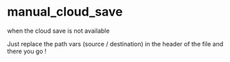 # manual_cloud_save
when the cloud save is not available

Just replace the path vars (source / destination) in the header of the file and there you go !
